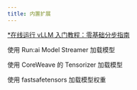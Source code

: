 ```yaml
---
title: 内置扩展
---
```


[\*在线运行 vLLM 入门教程：零基础分步指南](https://openbayes.com/console/public/tutorials/rXxb5fZFr29?utm_source=vLLM-CNdoc&utm_medium=vLLM-CNdoc-V1&utm_campaign=vLLM-CNdoc-V1-25ap)

使用 Run:ai Model Streamer 加载模型

使用 CoreWeave 的 Tensorizer 加载模型

使用 fastsafetensors 加载模型权重
